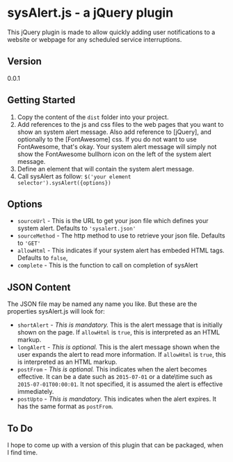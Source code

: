# sysAlert.js - a jQuery plugin #


This jQuery plugin is made to allow quickly adding user notifications to a website or webpage for any scheduled service interruptions.


## Version ##

0.0.1


## Getting Started ##

1. Copy the content of the `dist` folder into your project.
2. Add references to the js and css files to the web pages that you want to show an system alert message. Also add reference to [jQuery], and optionally to the [FontAwesome] css. If you do not want to use FontAwesome, that's okay. Your system alert message will simply not show the FontAwesome bullhorn icon on the left of the system alert message.
3. Define an element that will contain the system alert message. 
4. Call sysAlert as follow: `$('your element selector').sysAlert({options})`

## Options ##

* `sourceUrl` - This is the URL to get your json file which defines your system alert. Defaults to `'sysalert.json'`
* `sourceMethod` - The http method to use to retrieve your json file. Defaults to `'GET'`
* `allowHtml` - This indicates if your system alert has embeded HTML tags. Defaults to `false`,
* `complete` - This is the function to call on completion of sysAlert

## JSON Content ##

The JSON file may be named any name you like. But these are the properties sysAlert.js will look for:

* `shortAlert` - *This is mandatory.* This is the alert message that is initially shown on the page. If `allowHtml` is `true`, this is interpreted as an HTML markup.
* `longAlert` - *This is optional.* This is the alert message shown when the user expands the alert to read more information. If `allowHtml` is `true`, this is interpreted as an HTML markup.
* `postFrom` - *This is optional.* This indicates when the alert becomes effective. It can be a date such as `2015-07-01` or a date\time such as `2015-07-01T00:00:01`. It not specified, it is assumed the alert is effective immediately.
* `postUpto` - *This is mandatory.* This indicates when the alert expires. It has the same format as `postFrom`.

## To Do ##

I hope to come up with a version of this plugin that can be packaged, when I find time.


